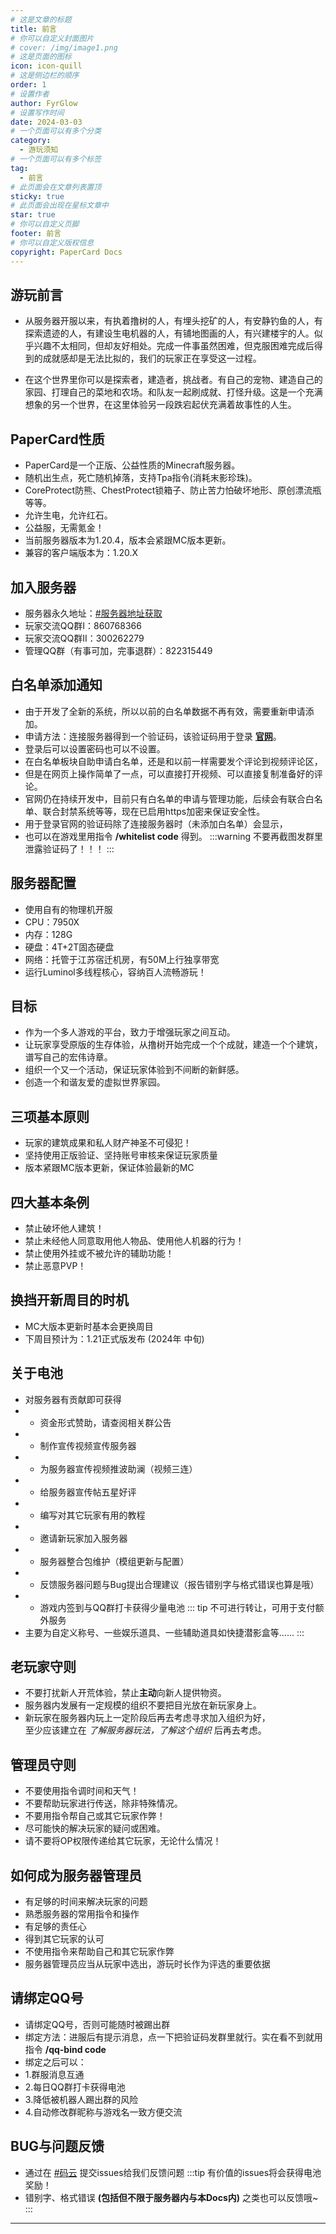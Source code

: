 ```yaml
---
# 这是文章的标题
title: 前言
# 你可以自定义封面图片
# cover: /img/image1.png
# 这是页面的图标
icon: icon-quill
# 这是侧边栏的顺序
order: 1
# 设置作者
author: FyrGlow
# 设置写作时间
date: 2024-03-03
# 一个页面可以有多个分类
category:
  - 游玩须知
# 一个页面可以有多个标签
tag:
  - 前言
# 此页面会在文章列表置顶
sticky: true
# 此页面会出现在星标文章中
star: true
# 你可以自定义页脚
footer: 前言
# 你可以自定义版权信息
copyright: PaperCard Docs
---
```




<!-- more -->

## 游玩前言

- 从服务器开服以来，有执着撸树的人，有埋头挖矿的人，有安静钓鱼的人，有探索遗迹的人，有建设生电机器的人，有铺地图画的人，有兴建楼宇的人。似乎兴趣不太相同，但却友好相处。完成一件事虽然困难，但克服困难完成后得到的成就感却是无法比拟的，我们的玩家正在享受这一过程。

- 在这个世界里你可以是探索者，建造者，挑战者。有自己的宠物、建造自己的家园、打理自己的菜地和农场。和队友一起刷成就、打怪升级。这是一个充满想象的另一个世界，在这里体验另一段跌宕起伏充满着故事性的人生。

## PaperCard性质
- PaperCard是一个正版、公益性质的Minecraft服务器。
- 随机出生点，死亡随机掉落，支持Tpa指令(消耗末影珍珠)。
- CoreProtect防熊、ChestProtect锁箱子、防止苦力怕破坏地形、原创漂流瓶等等。
- 允许生电，允许红石。
- 公益服，无需氪金！
- 当前服务器版本为1.20.4，版本会紧跟MC版本更新。
- 兼容的客户端版本为：1.20.X

## 加入服务器

- 服务器永久地址：[#服务器地址获取](/encrypt/)
- 玩家交流QQ群I：860768366
- 玩家交流QQ群II：300262279
- 管理QQ群（有事可加，完事退群）：822315449

## 白名单添加通知
- 由于开发了全新的系统，所以以前的白名单数据不再有效，需要重新申请添加。
- 申请方法：连接服务器得到一个验证码，该验证码用于登录 **[官网](https://paper-card.cn)**。
- 登录后可以设置密码也可以不设置。
- 在白名单板块自助申请白名单，还是和以前一样需要发个评论到视频评论区，
- 但是在网页上操作简单了一点，可以直接打开视频、可以直接复制准备好的评论。
- 官网仍在持续开发中，目前只有白名单的申请与管理功能，后续会有联合白名单、联合封禁系统等等，现在已启用https加密来保证安全性。
- 用于登录官网的验证码除了连接服务器时（未添加白名单）会显示，
- 也可以在游戏里用指令 **/whitelist code** 得到。
:::warning 不要再截图发群里泄露验证码了！！！
:::

## 服务器配置

- 使用自有的物理机开服
- CPU：7950X
- 内存：128G
- 硬盘：4T+2T固态硬盘
- 网络：托管于江苏宿迁机房，有50M上行独享带宽
- 运行Luminol多线程核心，容纳百人流畅游玩！

## 目标

- 作为一个多人游戏的平台，致力于增强玩家之间互动。
- 让玩家享受原版的生存体验，从撸树开始完成一个个成就，建造一个个建筑，谱写自己的宏伟诗章。
- 组织一个又一个活动，保证玩家体验到不间断的新鲜感。
- 创造一个和谐友爱的虚拟世界家园。

## 三项基本原则
- 玩家的建筑成果和私人财产神圣不可侵犯！
- 坚持使用正版验证、坚持账号审核来保证玩家质量
- 版本紧跟MC版本更新，保证体验最新的MC

## 四大基本条例
- 禁止破坏他人建筑！
- 禁止未经他人同意取用他人物品、使用他人机器的行为！
- 禁止使用外挂或不被允许的辅助功能！
- 禁止恶意PVP！

## 换挡开新周目的时机
- MC大版本更新时基本会更换周目
- 下周目预计为：1.21正式版发布 (2024年 中旬)

## 关于电池
- 对服务器有贡献即可获得
- - 资金形式赞助，请查阅相关群公告
- - 制作宣传视频宣传服务器
- - 为服务器宣传视频推波助澜（视频三连）
- - 给服务器宣传帖五星好评
- - 编写对其它玩家有用的教程
- - 邀请新玩家加入服务器
- - 服务器整合包维护（模组更新与配置）
- - 反馈服务器问题与Bug提出合理建议（报告错别字与格式错误也算是哦）
- - 游戏内签到与QQ群打卡获得少量电池
::: tip 不可进行转让，可用于支付额外服务
- 主要为自定义称号、一些娱乐道具、一些辅助道具如快捷潜影盒等......
:::
## 老玩家守则
- 不要打扰新人开荒体验，禁止**主动**向新人提供物资。
- 服务器内发展有一定规模的组织不要把目光放在新玩家身上。
- 新玩家在服务器内玩上一定阶段后再去考虑寻求加入组织为好，<br>至少应该建立在 *了解服务器玩法，了解这个组织* 后再去考虑。

## 管理员守则
- 不要使用指令调时间和天气！
- 不要帮助玩家进行传送，除非特殊情况。
- 不要用指令帮自己或其它玩家作弊！
- 尽可能快的解决玩家的疑问或困难。
- 请不要将OP权限传递给其它玩家，无论什么情况！

## 如何成为服务器管理员
- 有足够的时间来解决玩家的问题
- 熟悉服务器的常用指令和操作
- 有足够的责任心
- 得到其它玩家的认可
- 不使用指令来帮助自己和其它玩家作弊
- 服务器管理员应当从玩家中选出，游玩时长作为评选的重要依据

## 请绑定QQ号
- 请绑定QQ号，否则可能随时被踢出群
- 绑定方法：进服后有提示消息，点一下把验证码发群里就行。实在看不到就用指令 **/qq-bind code**
- 绑定之后可以：
- 1.群服消息互通
- 2.每日QQ群打卡获得电池
- 3.降低被机器人踢出群的风险
- 4.自动修改群昵称与游戏名一致方便交流

## BUG与问题反馈
- 通过在 [#码云](https://gitee.com/pan90/docs/issues) 提交issues给我们反馈问题
:::tip 有价值的issues将会获得电池奖励！
- 错别字、格式错误 **(包括但不限于服务器内与本Docs内)** 之类也可以反馈哦~
:::
----
